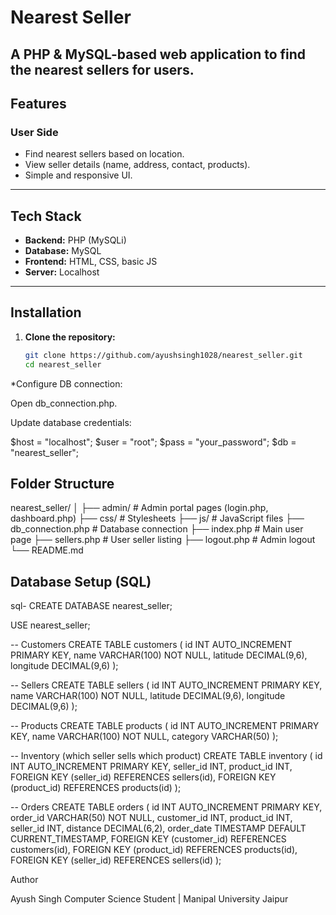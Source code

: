 # Nearest Seller

A PHP & MySQL-based web application to find the nearest sellers for users.
---

## Features

### User Side
- Find nearest sellers based on location.
- View seller details (name, address, contact, products).
- Simple and responsive UI.

---

## Tech Stack
- **Backend:** PHP (MySQLi)
- **Database:** MySQL
- **Frontend:** HTML, CSS, basic JS
- **Server:** Localhost

---

## Installation

1. **Clone the repository:**
   ```bash
   git clone https://github.com/ayushsingh1028/nearest_seller.git
   cd nearest_seller


*Configure DB connection:

Open db_connection.php.

Update database credentials:

$host = "localhost";
$user = "root";
$pass = "your_password";
$db   = "nearest_seller";

## Folder Structure
nearest_seller/
│
├── admin/                  # Admin portal pages (login.php, dashboard.php)
├── css/                    # Stylesheets
├── js/                     # JavaScript files
├── db_connection.php       # Database connection
├── index.php               # Main user page
├── sellers.php             # User seller listing
├── logout.php              # Admin logout
└── README.md


## Database Setup (SQL)
sql-
CREATE DATABASE nearest_seller;

USE nearest_seller;

-- Customers
CREATE TABLE customers (
    id INT AUTO_INCREMENT PRIMARY KEY,
    name VARCHAR(100) NOT NULL,
    latitude DECIMAL(9,6),
    longitude DECIMAL(9,6)
);

-- Sellers
CREATE TABLE sellers (
    id INT AUTO_INCREMENT PRIMARY KEY,
    name VARCHAR(100) NOT NULL,
    latitude DECIMAL(9,6),
    longitude DECIMAL(9,6)
);

-- Products
CREATE TABLE products (
    id INT AUTO_INCREMENT PRIMARY KEY,
    name VARCHAR(100) NOT NULL,
    category VARCHAR(50)
);

-- Inventory (which seller sells which product)
CREATE TABLE inventory (
    id INT AUTO_INCREMENT PRIMARY KEY,
    seller_id INT,
    product_id INT,
    FOREIGN KEY (seller_id) REFERENCES sellers(id),
    FOREIGN KEY (product_id) REFERENCES products(id)
);

-- Orders
CREATE TABLE orders (
    id INT AUTO_INCREMENT PRIMARY KEY,
    order_id VARCHAR(50) NOT NULL,
    customer_id INT,
    product_id INT,
    seller_id INT,
    distance DECIMAL(6,2),
    order_date TIMESTAMP DEFAULT CURRENT_TIMESTAMP,
    FOREIGN KEY (customer_id) REFERENCES customers(id),
    FOREIGN KEY (product_id) REFERENCES products(id),
    FOREIGN KEY (seller_id) REFERENCES sellers(id)
);




Author

Ayush Singh
Computer Science Student | Manipal University Jaipur
